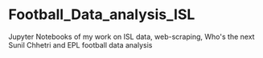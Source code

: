 # Football_Data_analysis_ISL
Jupyter Notebooks of my work on ISL data, web-scraping, Who's the next Sunil Chhetri and EPL football data analysis
